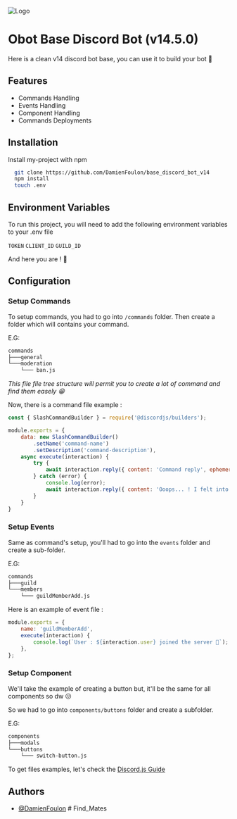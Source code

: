 
![Logo](https://i.imgur.com/Uafhwhg.png)


# Obot Base Discord Bot (v14.5.0)

Here is a clean v14 discord bot base, you can use it to build your
bot 🤖


## Features

- Commands Handling
- Events Handling
- Component Handling
- Commands Deployments


## Installation

Install my-project with npm

```bash
  git clone https://github.com/DamienFoulon/base_discord_bot_v14
  npm install
  touch .env
```



## Environment Variables

To run this project, you will need to add the following environment variables to your .env file

`TOKEN`
`CLIENT_ID`
`GUILD_ID`

And here you are ! 🎉
## Configuration
### Setup Commands
To setup commands, you had to go into `/commands` folder.
Then create a folder which will contains your command. 

E.G:
```bash
commands
├───general
└───moderation
    └─── ban.js
```

*This file file tree structure will permit you to create a lot of command
and find them easely 😁*

Now, there is a command file example : 
```js
const { SlashCommandBuilder } = require('@discordjs/builders');

module.exports = {
    data: new SlashCommandBuilder()
        .setName('command-name')
        .setDescription('command-description'),
    async execute(interaction) {
        try {
            await interaction.reply({ content: 'Command reply', ephemeral: true });
        } catch (error) {
            console.log(error);
            await interaction.reply({ content: 'Ooops... ! I felt into the stairs 🤕 Can you please try again ?', ephemeral: true });
        }
    }
}
```

### Setup Events
Same as command's setup, you'll had to go into the `events` folder and create a sub-folder.

E.G:
```bash
commands
├───guild
└───members
    └─── guildMemberAdd.js
```

Here is an example of event file :

```js
module.exports = {
	name: 'guildMemberAdd',
	execute(interaction) {
        console.log(`User : ${interaction.user} joined the server 🛬`);
	},
};
```

### Setup Component
We'll take the example of creating a button but, it'll be the same for all components so dw 😖

So we had to go into `components/buttons` folder and create a subfolder.

E.G:
```bash
components
├───modals
└───buttons
    └─── switch-button.js
```

To get files examples, let's check the [Discord.js Guide](https://discordjs.guide/#before-you-begin)
## Authors

- [@DamienFoulon](https://www.github.com/DamienFoulon)
#   F i n d _ M a t e s  
 